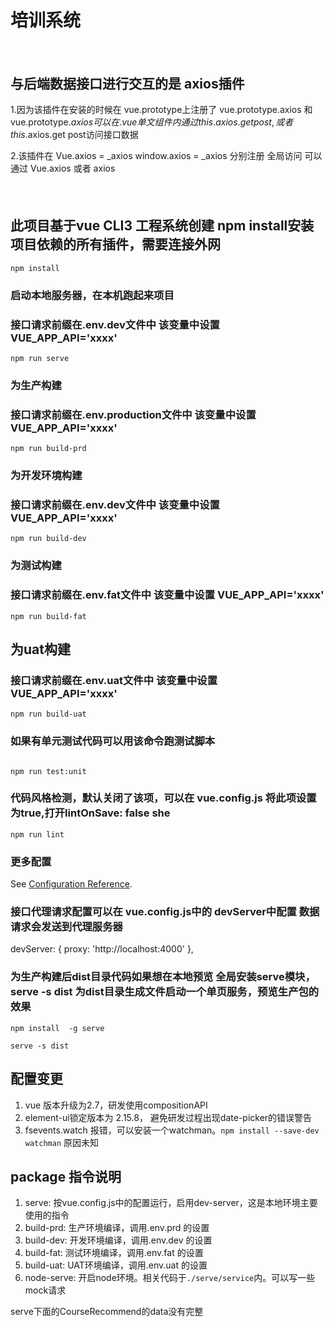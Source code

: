 # 培训系统

### 
```


```

## 与后端数据接口进行交互的是 axios插件
1.因为该插件在安装的时候在 vue.prototype上注册了 vue.prototype.axios 和 vue.prototype.$axios
  可以在.vue单文组件内通过 this.axios.get post,或者this.$axios.get post访问接口数据

2.该插件在
    Vue.axios = _axios
    window.axios = _axios
    分别注册
    全局访问 可以通过 Vue.axios 或者 axios



### 
```


```


## 此项目基于vue CLI3 工程系统创建 npm install安装项目依赖的所有插件，需要连接外网
```
npm install
```

### 启动本地服务器，在本机跑起来项目
### 接口请求前缀在.env.dev文件中  该变量中设置 VUE_APP_API='xxxx'
```
npm run serve

```

### 为生产构建
### 接口请求前缀在.env.production文件中  该变量中设置 VUE_APP_API='xxxx'
```
npm run build-prd

```

### 为开发环境构建
### 接口请求前缀在.env.dev文件中  该变量中设置 VUE_APP_API='xxxx'
```
npm run build-dev
```


### 为测试构建
### 接口请求前缀在.env.fat文件中  该变量中设置 VUE_APP_API='xxxx'
```
npm run build-fat
```

## 为uat构建
### 接口请求前缀在.env.uat文件中  该变量中设置 VUE_APP_API='xxxx'
```
npm run build-uat
```
### 如果有单元测试代码可以用该命令跑测试脚本
```

npm run test:unit
```

### 代码风格检测，默认关闭了该项，可以在 vue.config.js 将此项设置为true,打开lintOnSave: false she
```
npm run lint
```


### 更多配置
See [Configuration Reference](https://cli.vuejs.org/config/).

### 接口代理请求配置可以在 vue.config.js中的 devServer中配置 数据请求会发送到代理服务器
devServer: {
   proxy: 'http://localhost:4000'
},



### 为生产构建后dist目录代码如果想在本地预览 全局安装serve模块，serve -s dist 为dist目录生成文件启动一个单页服务，预览生产包的效果
```
npm install  -g serve

```

```
serve -s dist

```

## 配置变更
1. vue 版本升级为2.7，研发使用compositionAPI
2. element-ui锁定版本为 2.15.8， 避免研发过程出现date-picker的错误警告
3. fsevents.watch 报错，可以安装一个watchman。`npm install --save-dev watchman` 原因未知

## package 指令说明
1. serve: 按vue.config.js中的配置运行，启用dev-server，这是本地环境主要使用的指令
2. build-prd: 生产环境编译，调用.env.prd 的设置
3. build-dev: 开发环境编译，调用.env.dev 的设置
4. build-fat: 测试环境编译，调用.env.fat 的设置
5. build-uat: UAT环境编译，调用.env.uat 的设置
6. node-serve: 开启node环境。相关代码于`./serve/service`内。可以写一些mock请求



serve下面的CourseRecommend的data没有完整